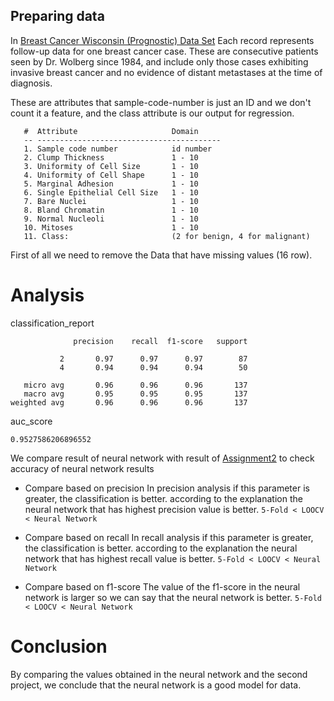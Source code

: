 ## Preparing data
In [Breast Cancer Wisconsin (Prognostic) Data Set](https://archive.ics.uci.edu/ml/datasets/Breast+Cancer+Wisconsin+%28Prognostic%29)
 Each record represents follow-up data for one breast cancer case. These are consecutive
patients seen by Dr. Wolberg since 1984, and include only those cases exhibiting
invasive breast cancer and no evidence of distant metastases at the time of diagnosis. 

These are attributes that sample-code-number is just an ID and we don't count it a feature,
and the class attribute is our output for  regression. 

       #  Attribute                     Domain
       -- -----------------------------------------
       1. Sample code number            id number
       2. Clump Thickness               1 - 10
       3. Uniformity of Cell Size       1 - 10
       4. Uniformity of Cell Shape      1 - 10
       5. Marginal Adhesion             1 - 10
       6. Single Epithelial Cell Size   1 - 10
       7. Bare Nuclei                   1 - 10
       8. Bland Chromatin               1 - 10
       9. Normal Nucleoli               1 - 10
       10. Mitoses                      1 - 10
       11. Class:                       (2 for benign, 4 for malignant)
       
First of all we need to remove the Data that have missing values (16 row).

# Analysis
    
classification_report

                  precision    recall  f1-score   support
    
               2       0.97      0.97      0.97        87
               4       0.94      0.94      0.94        50
    
       micro avg       0.96      0.96      0.96       137
       macro avg       0.95      0.95      0.95       137
    weighted avg       0.96      0.96      0.96       137


 
auc_score 
    
    0.9527586206896552
    
We compare result of neural network with result of [Assignment2](https://gitlab.com/mranjbar.z2993/sbu-data-mining/tree/master/assignment2)
to check accuracy of neural network results

* Compare based on precision
In precision analysis if this parameter is greater, the classification is better. according to the explanation the neural network that has highest precision value is better.
`5-Fold < LOOCV < Neural Network`

* Compare based on recall
In recall analysis if this parameter is greater, the classification is better. according to the explanation the neural network that has highest recall value is better.
`5-Fold < LOOCV < Neural Network`

* Compare based on f1-score
The value of the f1-score in the neural network is larger so we can say that the neural network is better.
`5-Fold < LOOCV < Neural Network`

# Conclusion
By comparing the values obtained in the neural network and the second project, we conclude that the neural network is a good model for data.


